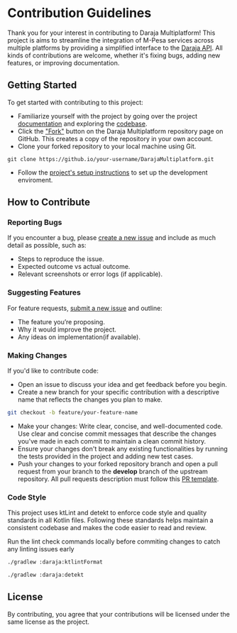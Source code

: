 # Contribution Guidelines

Thank you for your interest in contributing to Daraja Multiplatform! This project is aims to streamline the integration of M-Pesa services across multiple platforms by providing a simplified interface to the [Daraja API](https://developer.safaricom.co.ke/APIs). All kinds of contributions are welcome, whether it's fixing bugs, adding new features, or improving documentation.

## Getting Started

To get started with contributing to this project:

- Familiarize yourself with the project by going over the project [documentation](https://victorkabata.github.io/DarajaMultiplatform/) and exploring the [codebase](https://github.com/VictorKabata/DarajaMultiplatform/tree/main).
- Click the ["Fork"](https://github.com/VictorKabata/DarajaMultiplatform/fork) button on the Daraja Multiplatform repository page on GitHub. This creates a copy of the repository in your own account.
- Clone your forked repository to your local machine using Git.
```curl
git clone https://github.io/your-username/DarajaMultiplatform.git
```
- Follow the [project's setup instructions]() to set up the development enviroment.

## How to Contribute

### Reporting Bugs

If you encounter a bug, please [create a new issue](https://github.com/VictorKabata/DarajaMultiplatform/issues/new/choose) and include as much detail as possible, such as:

- Steps to reproduce the issue.
- Expected outcome vs actual outcome.
- Relevant screenshots or error logs (if applicable).

### Suggesting Features
For feature requests, [submit a new issue](https://github.com/VictorKabata/DarajaMultiplatform/issues/new/choose) and outline:
- The feature you’re proposing.
- Why it would improve the project.
- Any ideas on implementation(if available).

### Making Changes
If you'd like to contribute code:
- Open an issue to discuss your idea and get feedback before you begin.
- Create a new branch for your specific contribution with a descriptive name that reflects the changes you plan to make.
```bash
git checkout -b feature/your-feature-name
```

- Make your changes: Write clear, concise, and well-documented code. Use clear and concise commit messages that describe the changes you've made in each commit to maintain a clean commit history.
- Ensure your changes don't break any existing functionalities by running the tests provided in the project and adding new test cases.
- Push your changes to your forked repository branch and open a pull request from your branch to the __develop__ branch of the upstream repository. All pull requests description must follow this [PR template](https://github.com/VictorKabata/DarajaMultiplatform/blob/develop/.github/pull_request_template.md).

### Code Style

This project uses ktLint and detekt to enforce code style and quality standards in all Kotlin files. Following these standards helps maintain a consistent codebase and makes the code easier to read and review.

Run the lint check commands locally before commiting changes to catch any linting issues early

```bash
./gradlew :daraja:ktlintFormat
```

```bash
./gradlew :daraja:detekt
```

## License
By contributing, you agree that your contributions will be licensed under the same license as the project.
